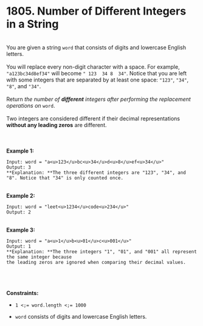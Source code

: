 # 1805. Number of Different Integers in a String

<br />You are given a string `word` that consists of digits and lowercase English letters.<br />
<br />You will replace every non-digit character with a space. For example, `"a123bc34d8ef34"` will become `" 123  34 8  34"`. Notice that you are left with some integers that are separated by at least one space: `"123"`, `"34"`, `"8"`, and `"34"`.<br />
<br />Return <em>the number of **different** integers after performing the replacement operations on </em>`word`.<br />
<br />Two integers are considered different if their decimal representations **without any leading zeros** are different.<br />
<br /> <br />
<br />**Example 1:**<br />
```
Input: word = "a<u>123</u>bc<u>34</u>d<u>8</u>ef<u>34</u>"
Output: 3
**Explanation: **The three different integers are "123", "34", and "8". Notice that "34" is only counted once.
```
<br />**Example 2:**<br />
```
Input: word = "leet<u>1234</u>code<u>234</u>"
Output: 2
```
<br />**Example 3:**<br />
```
Input: word = "a<u>1</u>b<u>01</u>c<u>001</u>"
Output: 1
**Explanation: **The three integers "1", "01", and "001" all represent the same integer because
the leading zeros are ignored when comparing their decimal values.
```
<br /> <br />
<br />**Constraints:**<br />

* `1 <;= word.length <;= 1000`

* `word` consists of digits and lowercase English letters.